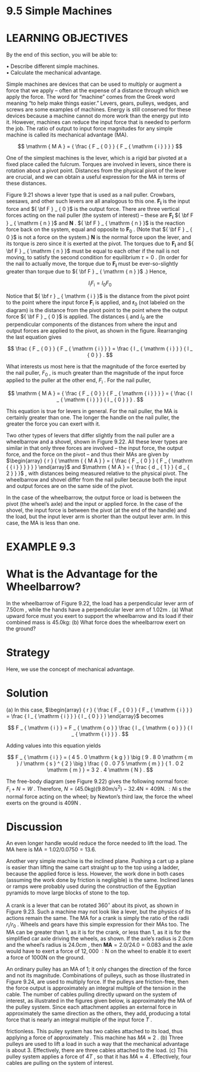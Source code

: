 # 9.5 Simple Machines

# LEARNING OBJECTIVES

By the end of this section, you will be able to:

• Describe different simple machines.   
• Calculate the mechanical advantage.

Simple machines are devices that can be used to multiply or augment a force that we apply – often at the expense of a distance through which we apply the force. The word for “machine” comes from the Greek word meaning “to help make things easier.” Levers, gears, pulleys, wedges, and screws are some examples of machines. Energy is still conserved for these devices because a machine cannot do more work than the energy put into it. However, machines can reduce the input force that is needed to perform the job. The ratio of output to input force magnitudes for any simple machine is called its mechanical advantage (MA).

$$
\mathrm { M A } = { \frac { F _ { 0 } } { F _ { \mathrm { i } } } }
$$

One of the simplest machines is the lever, which is a rigid bar pivoted at a fixed place called the fulcrum. Torques are involved in levers, since there is rotation about a pivot point. Distances from the physical pivot of the lever are crucial, and we can obtain a useful expression for the MA in terms of these distances.

Figure 9.21 shows a lever type that is used as a nail puller. Crowbars, seesaws, and other such levers are all analogous to this one. $\mathbf { F _ { i } }$ is the input force and ${ \bf F } _ { 0 }$ is the output force. There are three vertical forces acting on the nail puller (the system of interest) – these are $\mathbf { F _ { i } }$ ${ \bf F } _ { \mathrm { n } }$ and $\mathbf { N }$ . ${ \bf F } _ { \mathrm { n } }$ is the reaction force back on the system, equal and opposite to $\mathbf { F } _ { 0 }$ . (Note that ${ \bf F } _ { 0 }$ is not a force on the system.) $\mathbf { N }$ is the normal force upon the lever, and its torque is zero since it is exerted at the pivot. The torques due to $\mathbf { F _ { i } }$ and ${ \bf F } _ { \mathrm { n } }$ must be equal to each other if the nail is not moving, to satisfy the second condition for equilibrium $\tau = 0$ . (In order for the nail to actually move, the torque due to $\mathbf { F _ { i } }$ must be ever-so-slightly greater than torque due to ${ \bf F } _ { \mathrm { n } }$ .) Hence,

$$
l _ { \mathrm { i } } F _ { \mathrm { i } } = l _ { \mathrm { 0 } } F _ { \mathrm { 0 } }
$$

Notice that ${ \bf r } _ { \mathrm { i } }$ is the distance from the pivot point to the point where the input force $\mathbf { F _ { \mathrm { i } } }$ is applied, and $\mathbf { r } _ { 0 }$ (not labeled on the diagram) is the distance from the pivot point to the point where the output force ${ \bf F } _ { 0 }$ is applied. The distances $l _ { \mathrm { i } }$ and $l _ { 0 }$ are the perpendicular components of the distances from where the input and output forces are applied to the pivot, as shown in the figure. Rearranging the last equation gives

$$
\frac { F _ { 0 } } { F _ { \mathrm { i } } } = \frac { l _ { \mathrm { i } } } { l _ { 0 } } .
$$

What interests us most here is that the magnitude of the force exerted by the nail puller, $F _ { 0 }$ , is much greater than the magnitude of the input force applied to the puller at the other end, $F _ { \mathrm { i } }$ . For the nail puller,

$$
\mathrm { M A } = { \frac { F _ { 0 } } { F _ { \mathrm { i } } } } = { \frac { l _ { \mathrm { i } } } { l _ { 0 } } } .
$$

This equation is true for levers in general. For the nail puller, the MA is certainly greater than one. The longer the handle on the nail puller, the greater the force you can exert with it.

Two other types of levers that differ slightly from the nail puller are a wheelbarrow and a shovel, shown in Figure 9.22. All these lever types are similar in that only three forces are involved – the input force, the output force, and the force on the pivot – and thus their MAs are given by $\begin{array} { r } { \mathrm { { M A } } = { \frac { F _ { 0 } } { F _ { \mathrm { { i } } } } } } \end{array}$ and $\mathrm { M A } = { \frac { d _ { 1 } } { d _ { 2 } } }$ , with distances being measured relative to the physical pivot. The wheelbarrow and shovel differ from the nail puller because both the input and output forces are on the same side of the pivot.

In the case of the wheelbarrow, the output force or load is between the pivot (the wheel’s axle) and the input or applied force. In the case of the shovel, the input force is between the pivot (at the end of the handle) and the load, but the input lever arm is shorter than the output lever arm. In this case, the MA is less than one.

# EXAMPLE 9.3

# What is the Advantage for the Wheelbarrow?

In the wheelbarrow of Figure 9.22, the load has a perpendicular lever arm of $7 . 5 0 \mathsf { c m }$ , while the hands have a perpendicular lever arm of $1 . 0 2 \mathrm { m }$ . (a) What upward force must you exert to support the wheelbarrow and its load if their combined mass is $4 5 . 0 \mathsf { k g } \colon$ (b) What force does the wheelbarrow exert on the ground?

# Strategy

Here, we use the concept of mechanical advantage.

# Solution

(a) In this case, $\begin{array} { r } { \frac { F _ { 0 } } { F _ { \mathrm { i } } } = \frac { l _ { \mathrm { i } } } { l _ { 0 } } } \end{array}$ becomes

$$
F _ { \mathrm { i } } = F _ { \mathrm { o } } \frac { l _ { \mathrm { o } } } { l _ { \mathrm { i } } } .
$$

Adding values into this equation yields

$$
F _ { \mathrm { i } } = ( 4 5 . 0 \mathrm { k g } ) \big ( 9 . 8 0 \mathrm { m } / \mathrm { s } ^ { 2 } \big ) \frac { 0 . 0 7 5 \mathrm { m } } { 1 . 0 2 \mathrm { m } } = 3 2 . 4 \mathrm { N } .
$$

The free-body diagram (see Figure 9.22) gives the following normal force: $F _ { \mathrm { i } } + N = W$ . Therefore, $N = ( 4 5 . 0 \mathrm { k g } ) \big ( 9 . 8 0 \mathrm { m } / \mathrm { s } ^ { 2 } \big ) - 3 2 . 4 \mathrm { N } = 4 0 9 \mathrm { N } . \ : N \mathrm { i }$ s the normal force acting on the wheel; by Newton’s third law, the force the wheel exerts on the ground is $4 0 9 \mathrm { N }$ .

# Discussion

An even longer handle would reduce the force needed to lift the load. The MA here is $\mathrm { M A } = 1 . 0 2 / 0 . 0 7 5 0 = 1 3 . 6 .$

Another very simple machine is the inclined plane. Pushing a cart up a plane is easier than lifting the same cart straight up to the top using a ladder, because the applied force is less. However, the work done in both cases (assuming the work done by friction is negligible) is the same. Inclined lanes or ramps were probably used during the construction of the Egyptian pyramids to move large blocks of stone to the top.

A crank is a lever that can be rotated $3 6 0 ^ { \circ }$ about its pivot, as shown in Figure 9.23. Such a machine may not look like a lever, but the physics of its actions remain the same. The MA for a crank is simply the ratio of the radii $r _ { \mathrm { i } } / r _ { \mathrm { 0 } }$ . Wheels and gears have this simple expression for their MAs too. The MA can be greater than 1, as it is for the crank, or less than 1, as it is for the simplified car axle driving the wheels, as shown. If the axle’s radius is $2 . 0 \mathrm { c m }$ and the wheel’s radius is $2 4 . 0 \mathrm { c m }$ , then $\mathbf { M A } = 2 . 0 / 2 4 . 0 = 0 . 0 8 3$ and the axle would have to exert a force of $1 2 { , } 0 0 0 \ : \mathrm { N }$ on the wheel to enable it to exert a force of $1 0 0 0 \mathrm { N }$ on the ground.

An ordinary pulley has an MA of 1; it only changes the direction of the force and not its magnitude. Combinations of pulleys, such as those illustrated in Figure 9.24, are used to multiply force. If the pulleys are friction-free, then the force output is approximately an integral multiple of the tension in the cable. The number of cables pulling directly upward on the system of interest, as illustrated in the figures given below, is approximately the MA of the pulley system. Since each attachment applies an external force in approximately the same direction as the others, they add, producing a total force that is nearly an integral multiple of the input force $T$ .

frictionless. This pulley system has two cables attached to its load, thus applying a force of approximately . This machine has $M A \approx 2$ . (b) Three pulleys are used to lift a load in such a way that the mechanical advantage is about 3. Effectively, there are three cables attached to the load. (c) This pulley system applies a force of $4 T$ , so that it has $M A \approx 4$ . Effectively, four cables are pulling on the system of interest.